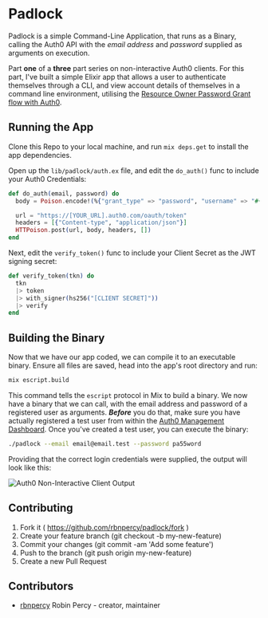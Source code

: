 # Padlock

Padlock is a simple Command-Line Application, that runs as a Binary, calling the Auth0 API with the _email address_ and _password_ supplied as arguments on execution.

Part **one** of a **three** part series on non-interactive Auth0 clients.  For this part, I've built a simple Elixir app that allows a user to authenticate themselves through a CLI,  and view account details of themselves in a command line environment, utilising the [Resource Owner Password Grant flow with Auth0](https://auth0.com/docs/api-auth/grant/password).


## Running the App

Clone this Repo to your local machine, and run `mix deps.get` to install the app dependencies.

Open up the `lib/padlock/auth.ex` file, and edit the `do_auth()` func to include your Auth0 Credentials:

``` elixir
def do_auth(email, password) do
  body = Poison.encode!(%{"grant_type" => "password", "username" => "#{email}", "password" => "#{password}", "audience" => "[API AUDIENCE]", "scope" => "openid profile", "client_id" => "[CLIENT ID]", "client_secret" => "[CLIENT SECRET]"})

  url = "https://[YOUR_URL].auth0.com/oauth/token"
  headers = [{"Content-type", "application/json"}]
  HTTPoison.post(url, body, headers, [])
end
```

Next, edit the `verify_token()` func to include your Client Secret as the JWT signing secret:

``` elixir
def verify_token(tkn) do
  tkn
  |> token
  |> with_signer(hs256("[CLIENT SECRET]"))
  |> verify
end
```


## Building the Binary

Now that we have our app coded, we can compile it to an executable binary.  Ensure all files are saved, head into the app's root directory and run:

``` bash
mix escript.build
```

This command tells the `escript` protocol in Mix to build a binary.  We now have a binary that we can call, with the email address and password of a registered user as arguments.  **_Before_** you do that, make sure you have actually registered a test user from within the [Auth0 Management Dashboard](https://manage.auth0.com/#/users).  Once you've created a test user, you can execute the binary:

``` bash
./padlock --email email@email.test --password pa55word
```

Providing that the correct login credentials were supplied, the output will look like this:

![Auth0 Non-Interactive Client Output](https://cdn.auth0.com/blog/elixir-cmd/binary-output.png)


## Contributing

1. Fork it ( https://github.com/rbnpercy/padlock/fork )
2. Create your feature branch (git checkout -b my-new-feature)
3. Commit your changes (git commit -am 'Add some feature')
4. Push to the branch (git push origin my-new-feature)
5. Create a new Pull Request

## Contributors

- [rbnpercy](https://github.com/rbnpercy) Robin Percy - creator, maintainer
